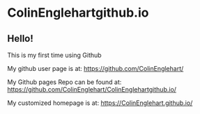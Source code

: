 # ColinEnglehartgithub.io


## Hello!

This is my first time using Github

My github user page is at:
https://github.com/ColinEnglehart/

My Github pages Repo can be found at:
https://github.com/ColinEnglehart/ColinEnglehartgithub.io/

My customized homepage is at:
https://ColinEnglehart.github.io/
